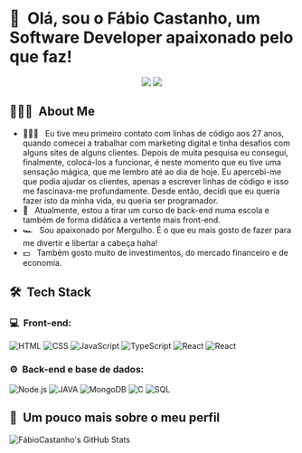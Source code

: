 <h1>👋 &nbsp;Olá, sou o Fábio Castanho, um Software Developer apaixonado pelo que faz!</h1>
<p align="center">
<a href="https://www.linkedin.com/in/fabio-castanho-dev"><img src="https://img.shields.io/badge/-Fábio%20%20Castanho-0077B5?style=flat-square&logo=Linkedin&logoColor=white"/></a>
<a href="mailto:fabiocastanho12@gmail.com"><img src="https://img.shields.io/badge/-fabiocastanho12@gmail.com-D14836?style=flat-square&logo=Gmail&logoColor=white"/></a>

</p>

<h2> 👨🏻‍💻 &nbsp;About Me </h2>

- 👨🏻‍💻 &nbsp; Eu tive meu primeiro contato com linhas de código aos 27 anos, quando comecei a trabalhar com marketing digital e tinha desafios com alguns sites de alguns clientes. Depois de muita pesquisa eu consegui, finalmente, colocá-los a funcionar, é neste momento que eu tive uma sensação mágica, que me lembro até ao dia de hoje. Eu apercebi-me que podia ajudar os clientes, apenas a escrever linhas de código e isso me fascinava-me profundamente. Desde então, decidi que eu queria fazer isto da minha vida, eu queria ser programador.
- 🚀 &nbsp; Atualmente, estou a tirar um curso de back-end numa escola e também de forma didática a vertente mais front-end.
- 🏎 &nbsp; Sou apaixonado por Mergulho. É o que eu mais gosto de fazer para me divertir e libertar a cabeça haha!
- 💵 &nbsp; Também gosto muito de investimentos, do mercado financeiro e de economia.

<h2> 🛠 &nbsp;Tech Stack</h2>
<h3>💻 &nbsp;Front-end:</h3>

![HTML](https://img.shields.io/badge/-HTML-333333?style=flat&logo=HTML5)
![CSS](https://img.shields.io/badge/-CSS-333333?style=flat&logo=CSS3&logoColor=1572B6)
![JavaScript](https://img.shields.io/badge/-JavaScript-333333?style=flat&logo=javascript)
![TypeScript](https://img.shields.io/badge/-TypeScript-333333?style=flat&logo=typescript&logoColor=2D79C7)
![React](https://img.shields.io/badge/-React-333333?style=flat&logo=react)
![React](https://img.shields.io/badge/-React%20Native-333333?style=flat&logo=react)

<h3>⚙️ &nbsp;Back-end e base de dados:</h3>

![Node.js](https://img.shields.io/badge/-Node.js-333333?style=flat&logo=node.js)
![JAVA](https://img.shields.io/badge/-Java-333333?style=flat&logo=java)
![MongoDB](https://img.shields.io/badge/-MongoDB-333333?style=flat&logo=mongodb)
![C](https://img.shields.io/badge/-C-333333?style=flat&logo=C)
![SQL](https://img.shields.io/badge/-SQL-333333?style=flat&logo=SQL)

<h2>🚀 &nbsp;Um pouco mais sobre o meu perfil</h2>

![FábioCastanho's GitHub Stats](https://github-readme-stats.vercel.app/api?username=FabioCastanho&show_icons=true&theme=dracula)
